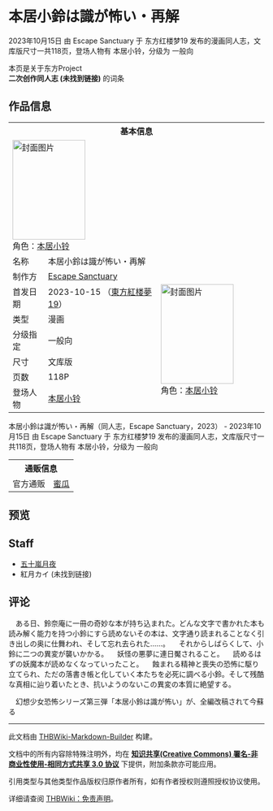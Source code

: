 # 本居小鈴は識が怖い・再解

<!-- source html: G:\repos\THBWiki-Markdown-Builder\THBWikiMarkdown\Temp\main\f\f4\ns0%3A%E6%9C%AC%E5%B1%85%E5%B0%8F%E9%88%B4%E3%81%AF%E8%AD%98%E3%81%8C%E6%80%96%E3%81%84%E3%83%BB%E5%86%8D%E8%A7%A3.html -->

2023年10月15日 由 Escape Sanctuary 于 东方红楼梦19 发布的漫画同人志，文库版尺寸一共118页，登场人物有 本居小铃，分级为 一般向

本页是关于东方Project  
 **二次创作同人志 (未找到链接)** 的词条
## 作品信息

<table><tbody><tr><th colspan="3">基本信息</th></tr><tr><td class="cover-artwork-mobile" colspan="2"><a href="./文件-本居小鈴は識が怖い・再解封面.jpg.md" class="image" title="封面图片"><img alt="封面图片" src="https://upload.thwiki.cc/thumb/5/5b/%E6%9C%AC%E5%B1%85%E5%B0%8F%E9%88%B4%E3%81%AF%E8%AD%98%E3%81%8C%E6%80%96%E3%81%84%E3%83%BB%E5%86%8D%E8%A7%A3%E5%B0%81%E9%9D%A2.jpg/143px-%E6%9C%AC%E5%B1%85%E5%B0%8F%E9%88%B4%E3%81%AF%E8%AD%98%E3%81%8C%E6%80%96%E3%81%84%E3%83%BB%E5%86%8D%E8%A7%A3%E5%B0%81%E9%9D%A2.jpg" decoding="async" loading="lazy" width="143" height="196" srcset="https://upload.thwiki.cc/thumb/5/5b/%E6%9C%AC%E5%B1%85%E5%B0%8F%E9%88%B4%E3%81%AF%E8%AD%98%E3%81%8C%E6%80%96%E3%81%84%E3%83%BB%E5%86%8D%E8%A7%A3%E5%B0%81%E9%9D%A2.jpg/214px-%E6%9C%AC%E5%B1%85%E5%B0%8F%E9%88%B4%E3%81%AF%E8%AD%98%E3%81%8C%E6%80%96%E3%81%84%E3%83%BB%E5%86%8D%E8%A7%A3%E5%B0%81%E9%9D%A2.jpg 1.5x, https://upload.thwiki.cc/thumb/5/5b/%E6%9C%AC%E5%B1%85%E5%B0%8F%E9%88%B4%E3%81%AF%E8%AD%98%E3%81%8C%E6%80%96%E3%81%84%E3%83%BB%E5%86%8D%E8%A7%A3%E5%B0%81%E9%9D%A2.jpg/285px-%E6%9C%AC%E5%B1%85%E5%B0%8F%E9%88%B4%E3%81%AF%E8%AD%98%E3%81%8C%E6%80%96%E3%81%84%E3%83%BB%E5%86%8D%E8%A7%A3%E5%B0%81%E9%9D%A2.jpg 2x" data-file-width="655" data-file-height="900"></a><div class="cover-char">角色：<a href="./本居小铃.md" title="本居小铃">本居小铃</a></div></td>
</tr><tr><td class="label">名称</td><td colspan="2"> 本居小鈴は識が怖い・再解 </td></tr><tr><td class="label">制作方</td><td><a href="./Escape_Sanctuary.md" title="Escape Sanctuary">Escape Sanctuary</a></td><td class="cover-artwork" rowspan="7" style="min-width:196px;"><a href="./文件-本居小鈴は識が怖い・再解封面.jpg.md" class="image" title="封面图片"><img alt="封面图片" src="https://upload.thwiki.cc/thumb/5/5b/%E6%9C%AC%E5%B1%85%E5%B0%8F%E9%88%B4%E3%81%AF%E8%AD%98%E3%81%8C%E6%80%96%E3%81%84%E3%83%BB%E5%86%8D%E8%A7%A3%E5%B0%81%E9%9D%A2.jpg/143px-%E6%9C%AC%E5%B1%85%E5%B0%8F%E9%88%B4%E3%81%AF%E8%AD%98%E3%81%8C%E6%80%96%E3%81%84%E3%83%BB%E5%86%8D%E8%A7%A3%E5%B0%81%E9%9D%A2.jpg" decoding="async" loading="lazy" width="143" height="196" srcset="https://upload.thwiki.cc/thumb/5/5b/%E6%9C%AC%E5%B1%85%E5%B0%8F%E9%88%B4%E3%81%AF%E8%AD%98%E3%81%8C%E6%80%96%E3%81%84%E3%83%BB%E5%86%8D%E8%A7%A3%E5%B0%81%E9%9D%A2.jpg/214px-%E6%9C%AC%E5%B1%85%E5%B0%8F%E9%88%B4%E3%81%AF%E8%AD%98%E3%81%8C%E6%80%96%E3%81%84%E3%83%BB%E5%86%8D%E8%A7%A3%E5%B0%81%E9%9D%A2.jpg 1.5x, https://upload.thwiki.cc/thumb/5/5b/%E6%9C%AC%E5%B1%85%E5%B0%8F%E9%88%B4%E3%81%AF%E8%AD%98%E3%81%8C%E6%80%96%E3%81%84%E3%83%BB%E5%86%8D%E8%A7%A3%E5%B0%81%E9%9D%A2.jpg/285px-%E6%9C%AC%E5%B1%85%E5%B0%8F%E9%88%B4%E3%81%AF%E8%AD%98%E3%81%8C%E6%80%96%E3%81%84%E3%83%BB%E5%86%8D%E8%A7%A3%E5%B0%81%E9%9D%A2.jpg 2x" data-file-width="655" data-file-height="900"></a><div class="cover-char">角色：<a href="./本居小铃.md" title="本居小铃">本居小铃</a></div></td>
</tr><tr><td class="label">首发日期</td><td>2023-10-15&#160;（<a href="/展会作品列表?e=%E4%B8%9C%E6%96%B9%E7%BA%A2%E6%A5%BC%E6%A2%A6%2319">東方紅楼夢19</a>）</td></tr><tr><td class="label">类型</td><td>漫画</td></tr><tr><td class="label">分级指定</td><td>一般向</td></tr><tr><td class="label">尺寸</td><td>文库版</td></tr><tr><td class="label">页数</td><td>118P</td></tr><tr><td class="label">登场人物</td><td><a href="./本居小铃.md" title="本居小铃">本居小铃</a></td></tr></tbody></table>

本居小鈴は識が怖い・再解（同人志，Escape Sanctuary，2023） - 2023年10月15日 由 Escape Sanctuary 于 东方红楼梦19 发布的漫画同人志，文库版尺寸一共118页，登场人物有 本居小铃，分级为 一般向

<table><tbody><tr><th colspan="3">通贩信息</th></tr><tr><td class="label">官方通贩</td><td colspan="2"><a rel="nofollow" class="external text" href="https://www.melonbooks.co.jp/detail/detail.php?product_id=2111016">蜜瓜</a></td></tr></tbody></table>


## 预览
## Staff
- [五十嵐月夜](./五十嵐月夜.md)
- 紅月カイ (未找到链接)

## 评论
  
　ある日、鈴奈庵に一冊の奇妙な本が持ち込まれた。どんな文字で書かれた本も読み解く能力を持つ小鈴にすら読めないその本は、文字通り読まれることなく引き出しの奥に仕舞われ、そして忘れ去られた……。
　それからしばらくして、小鈴に二つの異変が襲いかかる。
　妖怪の悪夢に連日魘されること。
　読めるはずの妖魔本が読めなくなっていったこと。
　蝕まれる精神と喪失の恐怖に駆り立てられ、ただの落書き帳と化していく本たちを必死に調べる小鈴。そして残酷な真相に辿り着いたとき、抗いようのないこの異変の本質に絶望する。
  
  
　幻想少女恐怖シリーズ第三弾「本居小鈴は識が怖い」が、全編改稿されて今蘇る
  
  
  

  





---

此文档由 [THBWiki-Markdown-Builder](https://github.com/Delsin-Yu/THBWiki-Markdown-Builder) 构建。

文档中的所有内容除特殊注明外，均在 [**知识共享(Creative Commons) 署名-非商业性使用-相同方式共享 3.0 协议**](https://creativecommons.org/licenses/by-sa/3.0/deed.zh-hans) 下提供，附加条款亦可能应用。

引用类型与其他类型作品版权归原作者所有，如有作者授权则遵照授权协议使用。

详细请查阅 [THBWiki：免责声明](https://thbwiki.cc/THBWiki:%E5%85%8D%E8%B4%A3%E5%A3%B0%E6%98%8E)。

